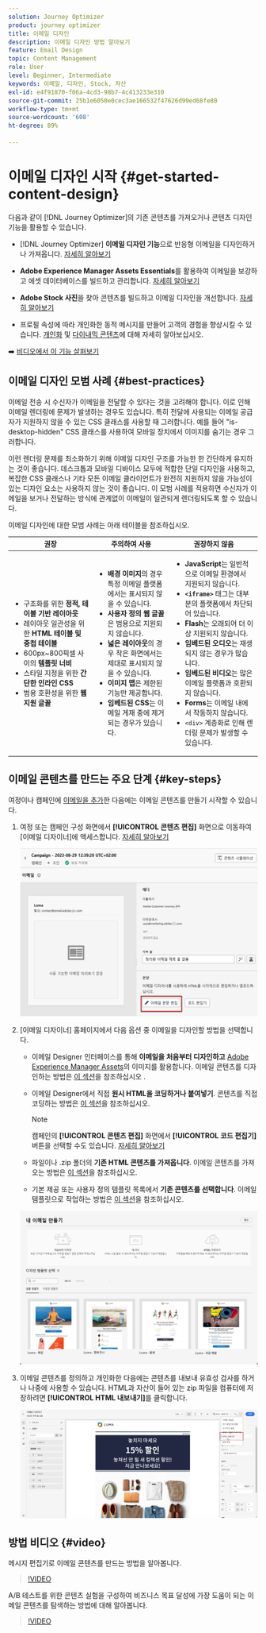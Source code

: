 ```yaml
---
solution: Journey Optimizer
product: journey optimizer
title: 이메일 디자인
description: 이메일 디자인 방법 알아보기
feature: Email Design
topic: Content Management
role: User
level: Beginner, Intermediate
keywords: 이메일, 디자인, Stock, 자산
exl-id: e4f91870-f06a-4cd3-98b7-4c413233e310
source-git-commit: 25b1e6050e0cec3ae166532f47626d99ed68fe80
workflow-type: tm+mt
source-wordcount: '608'
ht-degree: 89%

---
```


# 이메일 디자인 시작 {#get-started-content-design}

다음과 같이 [!DNL Journey Optimizer]의 기존 콘텐츠를 가져오거나 콘텐츠 디자인 기능을 활용할 수 있습니다.

* [!DNL Journey Optimizer] **이메일 디자인 기능**&#x200B;으로 반응형 이메일을 디자인하거나 가져옵니다. [자세히 알아보기](content-from-scratch.md)

* **Adobe Experience Manager Assets Essentials**&#x200B;를 활용하여 이메일을 보강하고 에셋 데이터베이스를 빌드하고 관리합니다. [자세히 알아보기](../integrations/assets.md)

* **Adobe Stock 사진**&#x200B;을 찾아 콘텐츠를 빌드하고 이메일 디자인을 개선합니다. [자세히 알아보기](../integrations/stock.md)

* 프로필 속성에 따라 개인화한 동적 메시지를 만들어 고객의 경험을 향상시킬 수 있습니다. [개인화](../personalization/personalize.md) 및 [다이내믹 콘텐츠](../personalization/get-started-dynamic-content.md)에 대해 자세히 알아보십시오.

➡️ [비디오에서 이 기능 살펴보기](#video)

## 이메일 디자인 모범 사례 {#best-practices}

이메일 전송 시 수신자가 이메일을 전달할 수 있다는 것을 고려해야 합니다. 이로 인해 이메일 렌더링에 문제가 발생하는 경우도 있습니다. 특히 전달에 사용되는 이메일 공급자가 지원하지 않을 수 있는 CSS 클래스를 사용할 때 그러합니다. 예를 들어 &quot;is-desktop-hidden&quot; CSS 클래스를 사용하여 모바일 장치에서 이미지를 숨기는 경우 그러합니다.

이런 렌더링 문제를 최소화하기 위해 이메일 디자인 구조를 가능한 한 간단하게 유지하는 것이 좋습니다. 데스크톱과 모바일 디바이스 모두에 적합한 단일 디자인을 사용하고, 복잡한 CSS 클래스나 기타 모든 이메일 클라이언트가 완전히 지원하지 않을 가능성이 있는 디자인 요소는 사용하지 않는 것이 좋습니다. 이 모범 사례를 적용하면 수신자가 이메일을 보거나 전달하는 방식에 관계없이 이메일이 일관되게 렌더링되도록 할 수 있습니다.

이메일 디자인에 대한 모범 사례는 아래 테이블을 참조하십시오.

| 권장 | 주의하여 사용 | 권장하지 않음 |
|-|-|-|
| <ul><li>구조화를 위한 <b>정적, 테이블 기반 레이아웃</b></li> <li>레이아웃 일관성을 위한 <b>HTML 테이블 및 중첩 테이블</b></li> <li>600px~800픽셀 사이의 <b>템플릿 너비</b> </li> <li>스타일 지정을 위한 <b>간단한 인라인 CSS</b> </li> <li>범용 호환성을 위한 <b>웹 지원 글꼴</b></li> | <ul><li><b>배경 이미지</b>의 경우 특정 이메일 플랫폼에서는 표시되지 않을 수 있습니다.</li><li><b>사용자 정의 웹 글꼴</b>은 범용으로 지원되지 않습니다.</li><li><b>넓은 레이아웃</b>의 경우 작은 화면에서는 제대로 표시되지 않을 수 있습니다.</li><li><b>이미지 맵</b>은 제한된 기능만 제공합니다.</li><li><b>임베드된 CSS</b>는 이메일 게재 중에 제거되는 경우가 있습니다.</li> | <ul><li><b>JavaScript</b>는 일반적으로 이메일 환경에서 지원되지 않습니다.</li> <li> <b>`<iframe>`</b> 태그는 대부분의 플랫폼에서 차단되어 있습니다. </li> <li><b>Flash</b>는 오래되어 더 이상 지원되지 않습니다.</li> <li><b>임베드된 오디오</b>는 재생되지 않는 경우가 많습니다.</li> <li><b>임베드된 비디오</b>는 많은 이메일 플랫폼과 호환되지 않습니다.</li> <li> <b>Forms</b>는 이메일 내에서 작동하지 않습니다.</li> <li> `<div>` 계층화로 인해 렌더링 문제가 발생할 수 있습니다.</li> |

## 이메일 콘텐츠를 만드는 주요 단계 {#key-steps}

여정이나 캠페인에 [이메일을 추가](create-email.md)한 다음에는 이메일 콘텐츠를 만들기 시작할 수 있습니다.

1. 여정 또는 캠페인 구성 화면에서 **[!UICONTROL 콘텐츠 편집]** 화면으로 이동하여 [이메일 디자이너]에 액세스합니다. [자세히 알아보기](create-email.md#define-email-content)

   ![](assets/email_designer_edit_email_body.png)

1. [이메일 디자이너] 홈페이지에서 다음 옵션 중 이메일을 디자인할 방법을 선택합니다.

   * 이메일 Designer 인터페이스를 통해 **이메일을 처음부터 디자인하고** [Adobe Experience Manager Assets](../integrations/assets.md)의 이미지를 활용합니다. 이메일 콘텐츠를 디자인하는 방법은 [이 섹션](content-from-scratch.md)을 참조하십시오 .

   * 이메일 Designer에서 직접 **원시 HTML을 코딩하거나 붙여넣기**. 콘텐츠를 직접 코딩하는 방법은 [이 섹션](code-content.md)을 참조하십시오.

     >[!NOTE]
     >
     >캠페인의 **[!UICONTROL 콘텐츠 편집]** 화면에서 **[!UICONTROL 코드 편집기]** 버튼을 선택할 수도 있습니다. [자세히 알아보기](create-email.md#define-email-content)

   * 파일이나 .zip 폴더의 **기존 HTML 콘텐츠를 가져옵니다**. 이메일 콘텐츠를 가져오는 방법은 [이 섹션](existing-content.md)을 참조하십시오.

   * 기본 제공 또는 사용자 정의 템플릿 목록에서 **기존 콘텐츠를 선택합니다**. 이메일 템플릿으로 작업하는 방법은 [이 섹션](../email/use-email-templates.md)을 참조하십시오.

   ![](assets/email_designer_create_options.png)

1. 이메일 콘텐츠를 정의하고 개인화한 다음에는 콘텐츠를 내보내 유효성 검사를 하거나 나중에 사용할 수 있습니다. HTML과 자산이 들어 있는 zip 파일을 컴퓨터에 저장하려면 **[!UICONTROL HTML 내보내기]**&#x200B;를 클릭합니다.

   ![](assets/email_designer_export.png)

## 방법 비디오 {#video}

메시지 편집기로 이메일 콘텐츠를 만드는 방법을 알아봅니다.

>[!VIDEO](https://video.tv.adobe.com/v/3416234?quality=12&captions=kor)

A/B 테스트를 위한 콘텐츠 실험을 구성하여 비즈니스 목표 달성에 가장 도움이 되는 이메일 콘텐츠를 탐색하는 방법에 대해 알아봅니다.

>[!VIDEO](https://video.tv.adobe.com/v/3447338?captions=kor)
